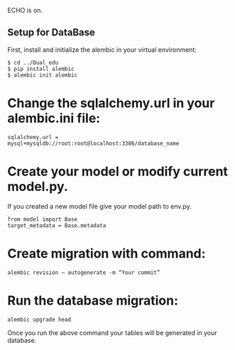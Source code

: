 ECHO is on.

## Setup for DataBase
First, install and initialize the alembic in your virtual environment:

```
$ cd ../Dual_edu
$ pip install alembic
$ alembic init alembic
```
# Change the sqlalchemy.url in your alembic.ini file:

```
sqlalchemy.url = mysql+mysqldb://root:root@localhost:3306/database_name
```

# Create your model or modify current model.py.
If you created a new model file give your model path to env.py. 

```
from model import Base
target_metadata = Base.metadata
```
# Create migration with command:

```
alembic revision — autogenerate -m “Your commit”
```

# Run the database migration:

```
alembic upgrade head
```
Once you run the above command your tables will be generated in your database.